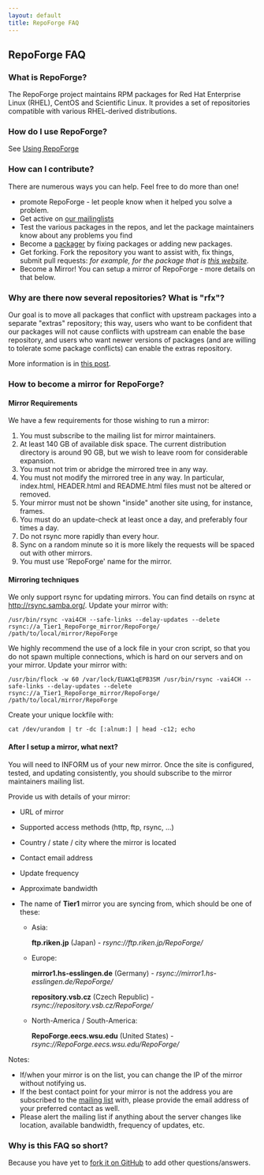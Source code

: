 ```yaml
---
layout: default
title: RepoForge FAQ
---
```


## RepoForge FAQ ##

### What is RepoForge? ###

The RepoForge project maintains RPM packages for Red Hat Enterprise Linux (RHEL), CentOS and Scientific Linux. It provides a set of repositories compatible with various RHEL-derived distributions.

### How do I use RepoForge? ###

See [Using RepoForge](/use "Using RepoForge")

### How can I contribute? ###

There are numerous ways you can help.  Feel free to do more than one!
* promote RepoForge - let people know when it helped you solve a problem.
* Get active on [our mailinglists](http://lists.repoforge.org/mailman/listinfo)
* Test the various packages in the repos, and let the package maintainers know about any problems you find
* Become a [packager](/package "RepoForge contributor") by fixing packages or adding new packages.
* Get forking. Fork the repository you want to assist with, fix things, submit pull requests: _for example, for the package that is [this website](http://github.com/RepoForge/RepoForge.github.com/)_.
* Become a Mirror! You can setup a mirror of RepoForge - more details on that below.

### Why are there now several repositories?  What is "rfx"? ###

Our goal is to move all packages that conflict with upstream packages into a separate "extras" repository; this way, users who want to be confident that our packages will not cause conflicts with upstream can enable the base repository, and users who want newer versions of packages (and are willing to tolerate some package conflicts) can enable the extras repository.

More information is in [this post](http://lists.RepoForge.org/pipermail/users/2010-November/018282.html).

### How to become a mirror for RepoForge? ###

#### Mirror Requirements ####

We have a few requirements for those wishing to run a mirror:
1. You must subscribe to the mailing list for mirror maintainers.
2. At least 140 GB of available disk space. The current distribution directory is around 90 GB, but we wish to leave room for considerable expansion.
3. You must not trim or abridge the mirrored tree in any way.
4. You must not modify the mirrored tree in any way. In particular, index.html, HEADER.html and README.html files must not be altered or removed.
5. Your mirror must not be shown "inside" another site using, for instance, frames.
6. You must do an update-check at least once a day, and preferably four times a day.
7. Do not rsync more rapidly than every hour.
8. Sync on a random minute so it is more likely the requests will be spaced out with other mirrors.
9. You must use 'RepoForge' name for the mirror.

#### Mirroring techniques ####
We only support rsync for updating mirrors. You can find details on rsync at http://rsync.samba.org/. Update your mirror with:

    /usr/bin/rsync -vai4CH --safe-links --delay-updates --delete rsync://a_Tier1_RepoForge_mirror/RepoForge/ /path/to/local/mirror/RepoForge

We highly recommend the use of a lock file in your cron script, so that you do not spawn multiple connections, which is hard on our servers and on your mirror. Update your mirror with:

    /usr/bin/flock -w 60 /var/lock/EUAK1qEPB3SM /usr/bin/rsync -vai4CH --safe-links --delay-updates --delete rsync://a_Tier1_RepoForge_mirror/RepoForge/ /path/to/local/mirror/RepoForge

Create your unique lockfile with:

    cat /dev/urandom | tr -dc [:alnum:] | head -c12; echo

#### After I setup a mirror, what next? ####

You will need to INFORM us of your new mirror.  Once the site is configured, tested, and updating consistently, you should subscribe to the mirror maintainers mailing list.

Provide us with details of your mirror:
* URL of mirror
* Supported access methods (http, ftp, rsync, ...)
* Country / state / city where the mirror is located
* Contact email address
* Update frequency
* Approximate bandwidth
* The name of **Tier1** mirror you are syncing from, which should be one of these:

    * Asia:

        **ftp.riken.jp** (Japan) - *rsync://ftp.riken.jp/RepoForge/*
  
    * Europe:

        **mirror1.hs-esslingen.de** (Germany) - *rsync://mirror1.hs-esslingen.de/RepoForge/*

        **repository.vsb.cz** (Czech Republic) - *rsync://repository.vsb.cz/RepoForge/*
  
    * North-America / South-America:

        **RepoForge.eecs.wsu.edu** (United States) - *rsync://RepoForge.eecs.wsu.edu/RepoForge/*

Notes:

* If/when your mirror is on the list, you can change the IP of the mirror without notifying us.
* If the best contact point for your mirror is not the address you are subscribed to the [mailing list](http://lists.RepoForge.org/mailman/listinfo/mirrors) with, please provide the email address of your preferred contact as well.
* Please alert the mailing list if anything about the server changes like location, available bandwidth, frequency of updates, etc.

### Why is this FAQ so short? ###

Because you have yet to [fork it on GitHub](http://github.com/RepoForge/RepoForge.github.com/) to add other questions/answers.
